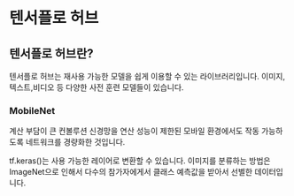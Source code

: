 # 텐서플로 허브
## 텐서플로 허브란?
텐서플로 허브는 재사용 가능한 모델을 쉽게 이용할 수 있는 라이브러리입니다.
이미지, 텍스트,비디오 등 다양한 사전 훈련 모델들이 있습니다.

### MobileNet
계산 부담이 큰 컨볼루션 신경망을 연산 성능이 제한된 모바일 환경에서도 작동 가능하도록 네트워크를 경량화한 것입니다.

tf.keras()는 사용 가능한 레이어로 변환할 수 있습니다. 이미지를 분류하는 방법은 ImageNet으로 인해서 다수의 참가자에게서 클래스 예측값을 받아서 선별한 데이터입니다.
 
